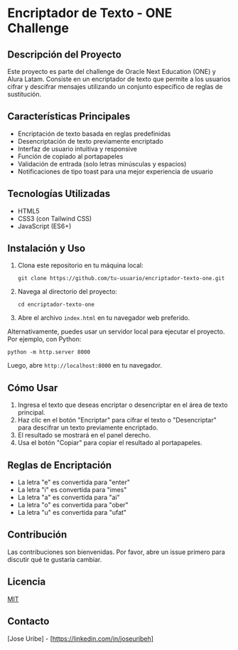 # Encriptador de Texto - ONE Challenge

## Descripción del Proyecto

Este proyecto es parte del challenge de Oracle Next Education (ONE) y Alura Latam. Consiste en un encriptador de texto que permite a los usuarios cifrar y descifrar mensajes utilizando un conjunto específico de reglas de sustitución.

## Características Principales

- Encriptación de texto basada en reglas predefinidas
- Desencriptación de texto previamente encriptado
- Interfaz de usuario intuitiva y responsive
- Función de copiado al portapapeles
- Validación de entrada (solo letras minúsculas y espacios)
- Notificaciones de tipo toast para una mejor experiencia de usuario

## Tecnologías Utilizadas

- HTML5
- CSS3 (con Tailwind CSS)
- JavaScript (ES6+)

## Instalación y Uso

1. Clona este repositorio en tu máquina local:
   ```
   git clone https://github.com/tu-usuario/encriptador-texto-one.git
   ```

2. Navega al directorio del proyecto:
   ```
   cd encriptador-texto-one
   ```

3. Abre el archivo `index.html` en tu navegador web preferido.

Alternativamente, puedes usar un servidor local para ejecutar el proyecto. Por ejemplo, con Python:

```
python -m http.server 8000
```

Luego, abre `http://localhost:8000` en tu navegador.

## Cómo Usar

1. Ingresa el texto que deseas encriptar o desencriptar en el área de texto principal.
2. Haz clic en el botón "Encriptar" para cifrar el texto o "Desencriptar" para descifrar un texto previamente encriptado.
3. El resultado se mostrará en el panel derecho.
4. Usa el botón "Copiar" para copiar el resultado al portapapeles.

## Reglas de Encriptación

- La letra "e" es convertida para "enter"
- La letra "i" es convertida para "imes"
- La letra "a" es convertida para "ai"
- La letra "o" es convertida para "ober"
- La letra "u" es convertida para "ufat"

## Contribución

Las contribuciones son bienvenidas. Por favor, abre un issue primero para discutir qué te gustaría cambiar.

## Licencia

[MIT](https://choosealicense.com/licenses/mit/)

## Contacto

[Jose Uribe] - [https://linkedin.com/in/joseuribeh]